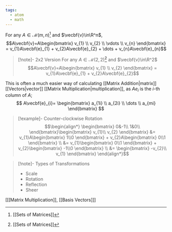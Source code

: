 ```yaml
---
tags:
  - atom
  - math
---
```

For any $A\in\mathcal{M}(m,n)$[^1] and $\vecbf{v}\in\R^n$,
$$A\vecbf{v}=A\begin{bmatrix}
	v_{1} \\
	v_{2} \\
	\vdots \\
	v_{n}
\end{bmatrix} = v_{1}A\vecbf{e}_{1} + v_{2}A\vecbf{e}_{2} + \dots + v_{n}A\vecbf{e}_{n}$$
> [!note]- 2x2 Version
> For any $A \in \mathcal{M}(2,2)$[^1] and $\vecbf{v}\in\R^2$
> $$A\vecbf{v}=A\begin{bmatrix}
> 	v_{1} \\
> 	v_{2}
> \end{bmatrix} = v_{1}A\vecbf{e}_{1} + v_{2}A\vecbf{e}_{2}$$

This is often a much easier way of calculating [[Matrix Addition|matrix]] [[Vectors|vector]] [[Matrix Multiplication|multiplication]], as $Ae_i$ is the $i$-th column of $A$;
$$ A\vecbf{e}_{i}= \begin{bmatrix}
	a_{1i} \\
	a_{2i} \\
	\dots \\
	a_{mi}
\end{bmatrix} $$
> [!example]- Counter-clockwise Rotation
> $$\begin{align*}
> 	\begin{bmatrix}
> 		0&-1\\
> 		1&0\\
> 	\end{bmatrix}\begin{bmatrix}
> 		v_{1}\\
> 		v_{2}
> 	\end{bmatrix} &= v_{1}A\begin{bmatrix} 1\\0 \end{bmatrix} + v_{2}A\begin{bmatrix} 0\\1 \end{bmatrix} \\
> 	&= v_{1}\begin{bmatrix} 0\\1 \end{bmatrix} + v_{2}\begin{bmatrix} -1\\0 \end{bmatrix} \\
> 	&= \begin{bmatrix} -v_{2}\\ v_{1} \end{bmatrix}
> \end{align*}$$

> [!note]- Types of Transformations
> - Scale
> - Rotation
> - Reflection
> - Sheer

\[[[Matrix Multiplication]], [[Basis Vectors]]\]

[^1]: [[Sets of Matrices]]